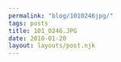 ```yaml
---
permalink: "blog/1010246jpg/"
tags: posts
title: 101_0246.JPG
date: 2010-01-20
layout: layouts/post.njk
---
```


